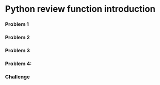 # Python review function introduction

### Problem 1

### Problem 2

### Problem 3

### Problem 4:

### Challenge



